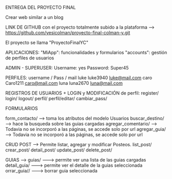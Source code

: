 ENTREGA DEL PROYECTO FINAL
	
Crear web similar a un blog

LINK DE GITHUB con el proyecto totalmente subido a la plataforma --> https://github.com/yesicolman/proyecto-final-colman-y.git
	
El proyecto se llama "ProyectoFinalYC"

APLICACIONES: 
"MiApp": funcionalidades y formularios
"accounts": gestión de perfiles de usuarios
	


ADMIN - SUPERUSER:
Username: yes
Password: Super45
		
PERFILES:
username / Pass / mail 
luke  luke3940  luke@mail.com
caro  Caro1211  caro@mail.com
luna  luna2670  luna@mail.com

REGISTROS DE USUARIOS + LOGIN y MODIFICACIÓN de perfil: 
register/ 
login/
logout/
perfil/
perfil/editar/
cambiar_pass/
		
FORMULARIOS


form_contacto/   --> toma los atributos del modelo Usuarios
buscar_destino/  --> hace la busqueda sobre las guias cargadas
agregar_comentario/  --> Todavia no se incorporó a las páginas, se accede solo por url
agregar_guia/    --> Todavia no se incorporó a las páginas, se accede solo por url


			
CRUD POST --> Permite listar, agregar y modificar Posteos.
list_post/
crear_post/
detail_post/
update_post/
delete_post/

GUIAS --> 
guias/   ---> permite ver una lista de las guias cargadas
detail_guia/ ---> permite ver el detalle de la guias seleccionada
orrar_guia/<pk>/ ---> borrar guia seleccionada